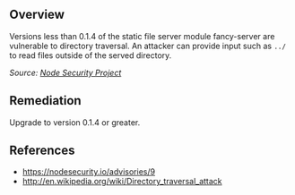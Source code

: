 ## Overview

Versions less than 0.1.4 of the static file server module fancy-server are vulnerable to directory traversal. An attacker can provide input such as `../` to read files outside of the served directory.

_Source: [Node Security Project](https://nodesecurity.io/advisories/9)_

## Remediation

Upgrade to version 0.1.4 or greater.

## References
- https://nodesecurity.io/advisories/9
- http://en.wikipedia.org/wiki/Directory_traversal_attack
